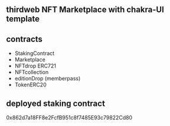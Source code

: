 ## thirdweb NFT Marketplace with chakra-UI template

## contracts

- StakingContract
- Marketplace
- NFTdrop ERC721
- NFTcollection
- editionDrop (memberpass)
- TokenERC20

## deployed staking contract
0x862d7a18FF8e2FcfB951c8f7485E93c79822Cd80 
